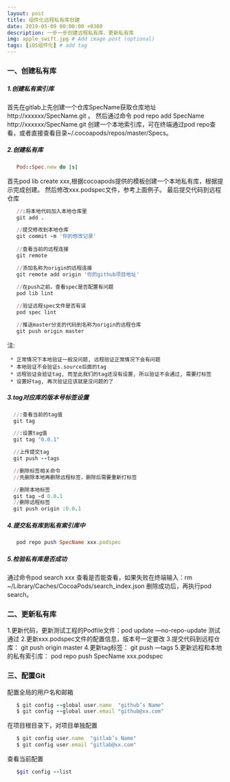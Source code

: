```yaml
---
layout: post
title: 组件化远程私有库创建
date: 2019-05-09 00:00:00 +0300
description: 一步一步创建远程私有库、更新私有库
img: apple_swift.jpg # Add image post (optional)
tags: [iOS组件化] # add tag
---
```


### 一、创建私有库

##### 1.创建私有索引库
首先在gitlab上先创建一个仓库SpecName获取仓库地址 http://xxxxxx/SpecName.git 。
然后通过命令 pod repo add SpecName http://xxxxxx/SpecName.git 创建一个本地索引库，可在终端通过pod repo查看，或者直接查看目录~/.cocoapods/repos/master/Specs。

##### 2.创建私有库

```ruby
   Pod::Spec.new do |s|


```

首先pod lib create xxx,根据cocoapods提供的模板创建一个本地私有库，根据提示完成创建。
然后修改xxx.podspec文件，参考上面例子。
最后提交代码到远程仓库

```ruby
   //:将本地代码加入本地仓库里
   git add .

   //提交修改到本地仓库
   git commit -m '你的修改记录'
   
   //查看当前的远程连接
   git remote 

   //添加名称为origin的远程连接
   git remote add origin '你的github项目地址'
   
   //在push之前，查看spec是否配置有问题
   pod lib lint

   //验证远程spec文件是否有误
   pod spec lint

   //推送master分支的代码到名称为origin的远程仓库
   git push origin master

```
 
注:

     * 正常情况下本地验证一般没问题, 远程验证正常情况下会有问题
     * 本地验证不会验证s.source后面的tag
     * 远程验证会验证tag, 而至此我们的tag还没有设置, 所以验证不会通过, 需要打标签
     * 设置好tag, 再次验证应该就是没问题的了

##### 3.tag对应库的版本号标签设置

```ruby
  //:查看当前的tag值
  git tag

  //:设置tag值
  git tag "0.0.1"

  //上传提交tag
  git push --tags

  //删除标签相关命令
  //先删除本地再删除远程标签，删除后需要重新打标签

  //删除本地标签
  git tag -d 0.0.1
  //删除远程标签
  git push origin :0.0.1
```

##### 4.提交私有库到私有索引库中

```ruby
   pod repo push SpecName xxx.podspec
```

##### 5.检验私有库是否成功

通过命令pod search xxx 查看是否能查看，如果失败在终端输入：rm ~/Library/Caches/CocoaPods/search_index.json 删除成功后，再执行pod search。

### 二、更新私有库

1.更新代码，更新测试工程的Podfile文件：pod update —no-repo-update 测试通过
2.更新xxx.podspec文件的配置信息，版本号一定要改
3.提交代码到远程仓库： git push origin master
4.更新tag标签： git push —tags
5.更新远程和本地的私有索引库： pod repo push SpecName xxx.podspec

### 三、配置Git

配置全局的用户名和邮箱
```ruby
   $ git config --global user.name  "github’s Name"
   $ git config --global user.email "github@xx.com"
```

在项目根目录下，对项目单独配置
```ruby
   $ git config user.name  "gitlab’s Name"
   $ git config user.email "gitlab@xx.com"
```

查看当前配置
```ruby
   $git config --list
```
